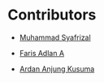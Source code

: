 # Contributors

- [Muhammad Syafrizal](https://github.com/ikaru19)

- [Faris Adlan A](https://github.com/farisdx66)

- [Ardan Anjung Kusuma](https://github.com/ardananjungkusuma)

